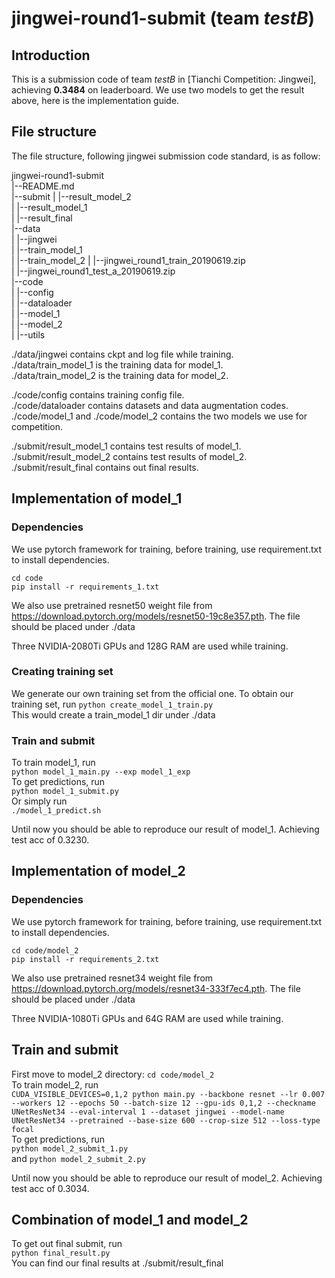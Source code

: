 # jingwei-round1-submit (team *testB*)

## Introduction
This is a submission code of team *testB* in [Tianchi Competition: Jingwei], achieving **0.3484** on leaderboard. We use two models to get the result above, here is the implementation guide.

## File structure
The file structure, following jingwei submission code standard, is as follow:

jingwei-round1-submit  
|--README.md  
|--submit
|   |--result_model_2    
|   |--result_model_1    
|   |--result_final             
|--data   
|   |--jingwei   
|   |--train_model_1  
|   |--train_model_2 
|   |--jingwei_round1_train_20190619.zip  
|   |--jingwei_round1_test_a_20190619.zip  
|--code   
|   |--config   
|   |--dataloader  
|   |--model_1   
|   |--model_2   
|   |--utils    

./data/jingwei contains ckpt and log file while training.        
./data/train_model_1 is the training data for model_1.  
./data/train_model_2 is the training data for model_2.         

./code/config contains training config file.  
./code/dataloader contains datasets and data augmentation codes.    
./code/model_1 and ./code/model_2 contains the two models we use for competition.  

./submit/result_model_1 contains test results of model_1.           
./submit/result_model_2 contains test results of model_2.           
./submit/result_final contains out final results.           

## Implementation of model_1

### Dependencies
We use pytorch framework for training, before training, use requirement.txt to install dependencies.

`cd code`       
`pip install -r requirements_1.txt`

We also use pretrained resnet50 weight file from https://download.pytorch.org/models/resnet50-19c8e357.pth. The file should be placed under ./data 

Three NVIDIA-2080Ti GPUs and 128G RAM are used while training.

### Creating training set 
We generate our own training set from the official one. To obtain our training set, run
`python create_model_1_train.py`        
This would create a train_model_1 dir under ./data

### Train and submit
To train model_1, run       
`python model_1_main.py --exp model_1_exp`          
To get predictions, run                 
`python model_1_submit.py`          
Or simply run       
`./model_1_predict.sh`          

Until now you should be able to reproduce our result of model_1. Achieving test acc of 0.3230.

## Implementation of model_2

### Dependencies
We use pytorch framework for training, before training, use requirement.txt to install dependencies.

`cd code/model_2`       
`pip install -r requirements_2.txt`

We also use pretrained resnet34 weight file from https://download.pytorch.org/models/resnet34-333f7ec4.pth. The file should be placed under ./data 

Three NVIDIA-1080Ti GPUs and 64G RAM are used while training.

## Train and submit
First move to model_2 directory:
`cd code/model_2`   
To train model_2, run       
`CUDA_VISIBLE_DEVICES=0,1,2 python main.py --backbone resnet --lr 0.007 --workers 12 --epochs 50 --batch-size 12 --gpu-ids 0,1,2 --checkname UNetResNet34 --eval-interval 1 --dataset jingwei --model-name UNetResNet34 --pretrained --base-size 600 --crop-size 512 --loss-type focal`          
To get predictions, run                 
`python model_2_submit_1.py`         
and
`python model_2_submit_2.py`     
  

Until now you should be able to reproduce our result of model_2. Achieving test acc of 0.3034.


## Combination of model_1 and model_2
To get out final submit, run   
`python final_result.py`            
You can find our final results at ./submit/result_final             






